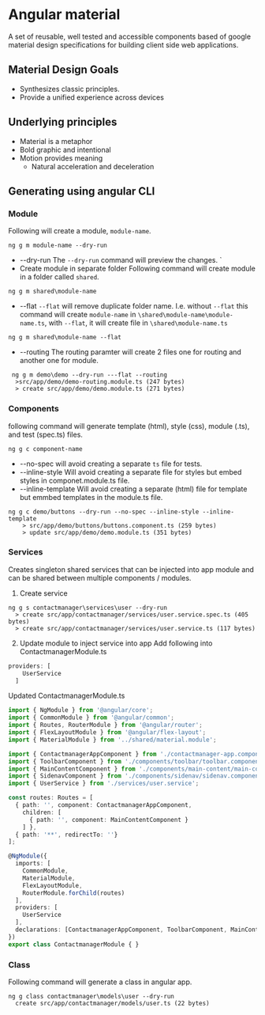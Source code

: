 # Angular material
A set of reusable, well tested and accessible components based of google material design specifications for building client side web applications.

## Material Design Goals
* Synthesizes classic principles.
* Provide a unified experience across devices
## Underlying principles
* Material is a metaphor
* Bold graphic and intentional
* Motion provides meaning
    * Natural acceleration and deceleration

## Generating using angular CLI
### Module
Following will create a module, `module-name`. 
```posh
ng g m module-name --dry-run
```
* --dry-run
The `--dry-run` command will preview the changes. `
* Create module in separate folder
Following command will create module in a folder called `shared`. 
```posh
ng g m shared\module-name
```
* --flat
`--flat` will remove duplicate folder name. I.e. without `--flat` this command will create `module-name` in `\shared\module-name\module-name.ts`, with `--flat`, it will create file in `\shared\module-name.ts`
```posh
ng g m shared\module-name --flat
```
* --routing
The routing paramter will create 2 files one for routing and another one for module.
```posh
 ng g m demo\demo --dry-run ---flat --routing
  >src/app/demo/demo-routing.module.ts (247 bytes)
  > create src/app/demo/demo.module.ts (271 bytes)
```
### Components
following command will generate template (html), style (css), module (.ts), and test (spec.ts) files.
```posh
ng g c component-name
```
* --no-spec
will avoid creating a separate `ts` file for tests.
* --inline-style
Will avoid creating a separate file for styles but embed styles in componet.module.ts file.
* --inline-template
Will avoid creating a separate (html) file for template but emmbed templates in the module.ts file.

```posh
ng g c demo/buttons --dry-run --no-spec --inline-style --inline-template  
    > src/app/demo/buttons/buttons.component.ts (259 bytes)
    > update src/app/demo/demo.module.ts (351 bytes)
  ```
### Services
Creates singleton shared services that can be injected into app module and can be shared between multiple components / modules.
1. Create service
```posh
ng g s contactmanager\services\user --dry-run
  > create src/app/contactmanager/services/user.service.spec.ts (405 bytes)
  > create src/app/contactmanager/services/user.service.ts (117 bytes)
  ```
2. Update module to inject service into app
Add following into ContactmanagerModule.ts
```ts
providers: [
    UserService
  ]
```
Updated ContactmanagerModule.ts
```ts
import { NgModule } from '@angular/core';
import { CommonModule } from '@angular/common';
import { Routes, RouterModule } from '@angular/router';
import { FlexLayoutModule } from '@angular/flex-layout';
import { MaterialModule } from '../shared/material.module';

import { ContactmanagerAppComponent } from './contactmanager-app.component';
import { ToolbarComponent } from './components/toolbar/toolbar.component';
import { MainContentComponent } from './components/main-content/main-content.component';
import { SidenavComponent } from './components/sidenav/sidenav.component';
import { UserService } from './services/user.service';

const routes: Routes = [
  { path: '', component: ContactmanagerAppComponent,
    children: [
      { path: '', component: MainContentComponent }
    ] },
  { path: '**', redirectTo: ''}
];

@NgModule({
  imports: [
    CommonModule,
    MaterialModule,
    FlexLayoutModule,
    RouterModule.forChild(routes)
  ],
  providers: [
    UserService
  ],
  declarations: [ContactmanagerAppComponent, ToolbarComponent, MainContentComponent, SidenavComponent]
})
export class ContactmanagerModule { }

```
### Class
Following command will generate a class in angular app.
```posh
ng g class contactmanager\models\user --dry-run
  create src/app/contactmanager/models/user.ts (22 bytes)
```
